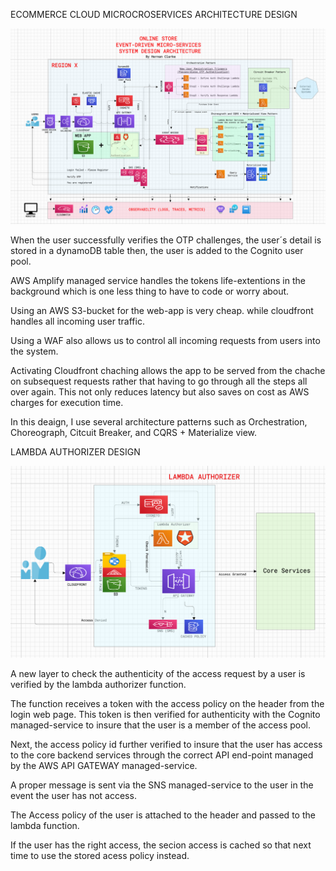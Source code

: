 ECOMMERCE CLOUD MICROCROSERVICES ARCHITECTURE DESIGN

![Alt text](image.png)


When the user successfully verifies the OTP challenges, the user´s detail is stored in a dynamoDB table then, the user is added to the Cognito user pool.

AWS Amplify managed service handles the tokens life-extentions in the background which is one less thing to have to code or worry about.

Using an AWS S3-bucket for the web-app is very cheap. while cloudfront handles all incoming user traffic.

Using a WAF also allows us to control all incoming requests from users into the system.

Activating Cloudfront chaching allows the app to be served from the chache on subsequest requests rather that having to go through all the steps all over again.  This not only reduces  latency but also saves on cost as AWS charges for execution time.

In this deaign, I use several architecture patterns such as Orchestration, Choreograph, Citcuit Breaker, and CQRS + Materialize view.



LAMBDA AUTHORIZER DESIGN

![Alt text](image-2.png)

A new layer to check the authenticity of the access request by a user is verified by the lambda authorizer function.

The function receives a token with the access policy on the header from the login web page.  This token is then verified for authenticity with the Cognito managed-service to insure that the user is a member of the access pool.

Next, the access policy id further verified to insure that the user has access to the core backend services through the correct API end-point managed by the AWS API GATEWAY managed-service.

A proper message is sent via the SNS managed-service to the user in the event the user has not access.

The Access policy of the user is attached to the header and passed to the lambda function.  

If the user has the right access, the secion access is cached so that next time to use the stored acess policy instead.